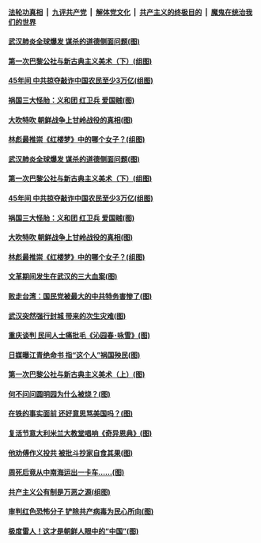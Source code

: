 ####  [法轮功真相](../../../../basic/blob/master/README.md?t=04200030) &nbsp;|&nbsp; [九评共产党](../../../../9ping.md/blob/master/README.md?t=04200030) &nbsp;|&nbsp; [解体党文化](../../../../jtdwh.md/blob/master/README.md?t=04200030)  &nbsp;|&nbsp; [共产主义的终极目的](../../../../gczydzjmd.md/blob/master/README.md?t=04200030) &nbsp;|&nbsp; [魔鬼在统治我们的世界](../../../../mgztzwmdsj.md/blob/master/README.md?t=04200030) 

#### [武汉肺炎全球爆发 谋杀的道德侧面问题(图)](../pages/p6/930328.md?t=04200030) 

#### [第一次巴黎公社与新古典主义美术（下）(组图)](../pages/p6/930010.md?t=04200030) 

#### [45年间 中共掠夺敲诈中国农民至少3万亿(组图)](../pages/p6/929794.md?t=04200030) 

#### [祸国三大怪胎：义和团 红卫兵 爱国贼(图)](../pages/p6/930091.md?t=04200030) 

#### [大吹特吹 朝鲜战争上甘岭战役的真相(图)](../pages/p6/928506.md?t=04200030) 

#### [林彪最推崇《红楼梦》中的哪个女子？(组图)](../pages/p6/929653.md?t=04200030) 

#### [武汉肺炎全球爆发 谋杀的道德侧面问题(图)](../pages/p6/930328.md?t=04200030) 

#### [第一次巴黎公社与新古典主义美术（下）(组图)](../pages/p6/930010.md?t=04200030) 

#### [45年间 中共掠夺敲诈中国农民至少3万亿(组图)](../pages/p6/929794.md?t=04200030) 

#### [祸国三大怪胎：义和团 红卫兵 爱国贼(图)](../pages/p6/930091.md?t=04200030) 

#### [大吹特吹 朝鲜战争上甘岭战役的真相(图)](../pages/p6/928506.md?t=04200030) 

#### [林彪最推崇《红楼梦》中的哪个女子？(组图)](../pages/p6/929653.md?t=04200030) 

#### [文革期间发生在武汉的三大血案(图)](../pages/p6/930112.md?t=04200030) 

#### [败走台湾：国民党被最大的中共特务害惨了(图)](../pages/p6/928498.md?t=04200030) 

#### [武汉突然强行封城 带来的次生灾难(图)](../pages/p6/930083.md?t=04200030) 

#### [重庆谈判 民间人士痛批毛《沁园春･咏雪》(图)](../pages/p6/929455.md?t=04200030) 

#### [日媒曝江青绝命书 指“这个人”祸国殃民(图)](../pages/p6/928504.md?t=04200030) 

#### [第一次巴黎公社与新古典主义美术（上）(图)](../pages/p6/930007.md?t=04200030) 

#### [何不问问圆明园为什么被烧？(图)](../pages/p6/929729.md?t=04200030) 

#### [在铁的事实面前 还好意思骂美国吗？(图)](../pages/p6/929890.md?t=04200030) 

#### [复活节意大利米兰大教堂唱响《奇异恩典》(图)](../pages/p6/929866.md?t=04200030) 

#### [他劝傅作义投共 被批斗抄家自食其果(图)](../pages/p6/929166.md?t=04200030) 

#### [周死后竟从中南海运出一卡车……(图)](../pages/p6/928502.md?t=04200030) 

#### [共产主义公有制是万恶之源(组图)](../pages/p6/929452.md?t=04200030) 

#### [审判红色恐怖分子 铲除共产病毒为民心所向(图)](../pages/p6/929704.md?t=04200030) 

#### [极度雷人！这才是朝鲜人眼中的“中国”(图)](../pages/p6/928495.md?t=04200030) 

